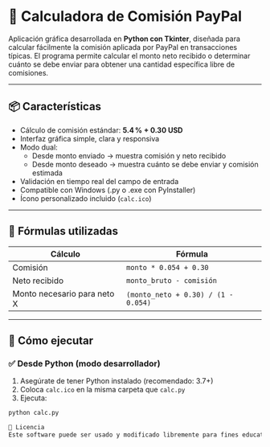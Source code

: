 # 💸 Calculadora de Comisión PayPal

Aplicación gráfica desarrollada en **Python con Tkinter**, diseñada para calcular fácilmente la comisión aplicada por PayPal en transacciones típicas. El programa permite calcular el monto neto recibido o determinar cuánto se debe enviar para obtener una cantidad específica libre de comisiones.

---

## 📦 Características

- Cálculo de comisión estándar: **5.4 % + 0.30 USD**
- Interfaz gráfica simple, clara y responsiva
- Modo dual:
  - Desde monto enviado → muestra comisión y neto recibido
  - Desde monto deseado → muestra cuánto se debe enviar y comisión estimada
- Validación en tiempo real del campo de entrada
- Compatible con Windows (.py o .exe con PyInstaller)
- Ícono personalizado incluido (`calc.ico`)

---

## 🧮 Fórmulas utilizadas

| Cálculo                       | Fórmula                                                  |
|------------------------------|-----------------------------------------------------------|
| Comisión                     | `monto * 0.054 + 0.30`                                   |
| Neto recibido                | `monto_bruto - comisión`                                 |
| Monto necesario para neto X  | `(monto_neto + 0.30) / (1 - 0.054)`                      |

---

## 🚀 Cómo ejecutar

### ✅ Desde Python (modo desarrollador)

1. Asegúrate de tener Python instalado (recomendado: 3.7+)
2. Coloca `calc.ico` en la misma carpeta que `calc.py`
3. Ejecuta:

```bash
python calc.py

📄 Licencia
Este software puede ser usado y modificado libremente para fines educativos y personales. No se ofrece garantía de exactitud en tarifas financieras.